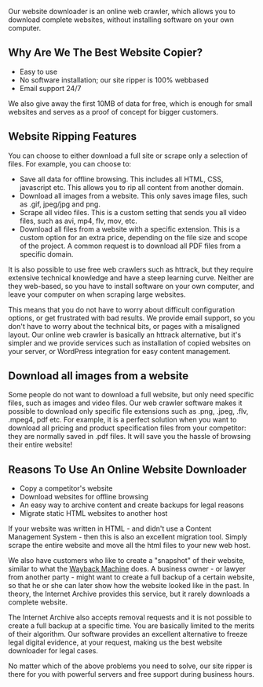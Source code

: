 Our website downloader is an online web crawler, which allows you to download complete websites, without installing software on your own computer.

## Why Are We The Best Website Copier?

-   Easy to use
-   No software installation; our site ripper is 100% webbased
-   Email support 24/7

We also give away the first 10MB of data for free, which is enough for small websites and serves as a proof of concept for bigger customers.

## Website Ripping Features

You can choose to either download a full site or scrape only a selection of files. For example, you can choose to:

-   Save all data for offline browsing. This includes all HTML, CSS, javascript etc. This allows you to rip all content from another domain.
-   Download all images from a website. This only saves image files, such as .gif, jpeg/jpg and png.
-   Scrape all video files. This is a custom setting that sends you all video files, such as avi, mp4, flv, mov, etc.
-   Download all files from a website with a specific extension. This is a custom option for an extra price, depending on the file size and scope of the project. A common request is to download all PDF files from a specific domain.

It is also possible to use free web crawlers such as httrack, but they require extensive technical knowledge and have a steep learning curve. Neither are they web-based, so you have to install software on your own computer, and leave your computer on when scraping large websites.

This means that you do not have to worry about difficult configuration options, or get frustrated with bad results. We provide email support, so you don't have to worry about the technical bits, or pages with a misaligned layout. Our online web crawler is basically an httrack alternative, but it's simpler and we provide services such as installation of copied websites on your server, or WordPress integration for easy content management.

## Download all images from a website

Some people do not want to download a full website, but only need specific files, such as images and video files. Our web crawler software makes it possible to download only specific file extensions such as .png, .jpeg, .flv, .mpeg4, pdf etc. For example, it is a perfect solution when you want to download all pricing and product specification files from your competitor: they are normally saved in .pdf files. It will save you the hassle of browsing their entire website!

## Reasons To Use An Online Website Downloader

-   Copy a competitor's website
-   Download websites for offline browsing
-   An easy way to archive content and create backups for legal reasons
-   Migrate static HTML websites to another host

If your website was written in HTML - and didn't use a Content Management System - then this is also an excellent migration tool. Simply scrape the entire website and move all the html files to your new web host.

We also have customers who like to create a "snapshot" of their website, similar to what the [Wayback Machine](https://archive.org/) does. A business owner - or lawyer from another party - might want to create a full backup of a certain website, so that he or she can later show how the website looked like in the past. In theory, the Internet Archive provides this service, but it rarely downloads a complete website.

The Internet Archive also accepts removal requests and it is not possible to create a full backup at a specific time. You are basically limited to the merits of their algorithm. Our software provides an excellent alternative to freeze legal digital evidence, at your request, making us the best website downloader for legal cases.

No matter which of the above problems you need to solve, our site ripper is there for you with powerful servers and free support during business hours.